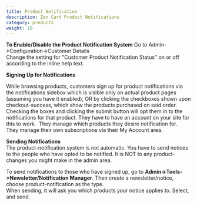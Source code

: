 ```yaml
---
title: Product Notification
description: Zen Cart Product Notifications
category: products
weight: 10
---
```


**To Enable/Disable the Product Notification System**
Go to Admin->Configuration->Customer Details  
Change the setting for "Customer Product Notification Status" on or off according to the inline help text.  

**Signing Up for Notifications**  

While browsing products, customers sign up for product notifications via the notifications sidebox which is visible only on actual 
product pages (assuming you have it enabled), OR by clicking the checkboxes shown upon checkout-success, which show the products purchased on said order. Checking the boxes and clicking the submit button will opt them in to the notifications for that product.
They have to have an account on your site for this to work.  They manage which products they desire notification for.  They manage their own subscriptions via their My Account area.

**Sending Notifications**  
The product-notification system is not automatic. You have to send notices to the people who have opted to be notified. It is NOT to any product-changes you might make in the admin area.  

To send notifications to those who have signed up, go to **Admin->Tools->Newsletter/Notification Manager**.
Then create a newsletter/notice, choose product-notification as the type.  
When sending, it will ask you which products your notice applies to. Select, and send.

